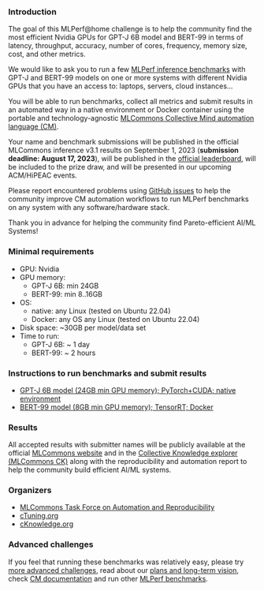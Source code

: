 ### Introduction

The goal of this MLPerf@home challenge is to help the community find 
the most efficient Nvidia GPUs for GPT-J 6B model and BERT-99 in terms of 
latency, throughput, accuracy, number of cores, frequency, memory size, cost, and other metrics.

We would like to ask you to run a few [MLPerf inference benchmarks](https://arxiv.org/abs/1911.02549) 
with GPT-J and BERT-99 models on one or more systems with different Nvidia GPUs 
that you have an access to: laptops, servers, cloud instances...

You will be able to run benchmarks, collect all metrics and submit results in an automated way 
in a native environment or Docker container using the portable and technology-agnostic 
[MLCommons Collective Mind automation language (CM)](https://doi.org/10.5281/zenodo.8105339).

Your name and benchmark submissions will be published in the official MLCommons inference v3.1 results
on September 1, 2023 (**submission deadline: August 17, 2023**), 
will be published in the [official leaderboard](https://access.cknowledge.org/playground/?action=contributors),
will be included to the prize draw, and will be presented in our upcoming ACM/HiPEAC events.

Please report encountered problems using [GitHub issues](https://github.com/mlcommons/ck)
to help the community improve CM automation workflows to run MLPerf benchmarks on any system with any software/hardware stack.

Thank you in advance for helping the community find Pareto-efficient AI/ML Systems!

### Minimal requirements

* GPU: Nvidia
* GPU memory:
  * GPT-J 6B: min 24GB
  * BERT-99: min 8..16GB
* OS:
  * native: any Linux (tested on Ubuntu 22.04)
  * Docker: any OS
 any Linux (tested on Ubuntu 22.04)
* Disk space: ~30GB per model/data set
* Time to run:
  * GPT-J 6B: ~ 1 day
  * BERT-99: ~ 2 hours

### Instructions to run benchmarks and submit results

* [GPT-J 6B model (24GB min GPU memory); PyTorch+CUDA; native environment](https://github.com/mlcommons/ck/blob/master/cm-mlops/challenge/run-mlperf%40home-v3.1-gpu/run-nvidia-gpu-gpt-j-6b-ref-pytorch.md)
* [BERT-99 model (8GB min GPU memory); TensorRT; Docker](https://github.com/mlcommons/ck/blob/master/cm-mlops/challenge/run-mlperf%40home-v3.1-gpu/run-nvidia-gpu-bert-99-nvidia-docker-tensorrt.md)

### Results

All accepted results with submitter names will be publicly available 
at the official [MLCommons website](https://mlcommons.org)
and in the [Collective Knowledge explorer (MLCommons CK)](https://access.cknowledge.org/playground/?action=experiments)
along with the reproducibility and automation report to help the community
build efficient AI/ML systems.

### Organizers

* [MLCommons Task Force on Automation and Reproducibility](https://cKnowledge.org/mlcommons-taskforce) 
* [cTuning.org](https://www.linkedin.com/company/ctuning-foundation)
* [cKnowledge.org](https://www.linkedin.com/company/cknowledge)

### Advanced challenges

If you feel that running these benchmarks was relatively easy, 
please try [more advanced challenges](https://access.cknowledge.org/playground/?action=challenges),
read about our [plans and long-term vision](https://doi.org/10.5281/zenodo.8105339),
check [CM documentation](https://github.com/mlcommons/ck/blob/master/docs/README.md)
and run other [MLPerf benchmarks](https://github.com/mlcommons/ck/tree/master/docs/mlperf).
